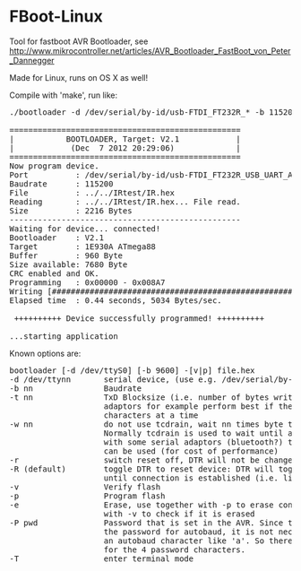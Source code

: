 FBoot-Linux
===========

Tool for fastboot AVR Bootloader, see http://www.mikrocontroller.net/articles/AVR_Bootloader_FastBoot_von_Peter_Dannegger

Made for Linux, runs on OS X as well!

Compile with 'make', run like:
<pre>
./bootloader -d /dev/serial/by-id/usb-FTDI_FT232R_* -b 115200 -P Peda -p ../../IRtest/IR.hex

=================================================
|           BOOTLOADER, Target: V2.1            |
|            (Dec  7 2012 20:29:06)             |
=================================================
Now program device.
Port          : /dev/serial/by-id/usb-FTDI_FT232R_USB_UART_A1013SRB-if00-port0
Baudrate      : 115200
File          : ../../IRtest/IR.hex
Reading       : ../../IRtest/IR.hex... File read.
Size          : 2216 Bytes
-------------------------------------------------
Waiting for device... connected!
Bootloader    : V2.1
Target        : 1E930A ATmega88
Buffer        : 960 Byte
Size available: 7680 Byte
CRC enabled and OK.
Programming   : 0x00000 - 0x008A7
Writing [###################################################################] 100%
Elapsed time  : 0.44 seconds, 5034 Bytes/sec.

 ++++++++++ Device successfully programmed! ++++++++++

...starting application
</pre>

Known options are:
<pre>
bootloader [-d /dev/ttyS0] [-b 9600] -[v|p] file.hex
-d /dev/ttynn       serial device, (use e.g. /dev/serial/by-id/usb-FTDI* for FT232)
-b nn               Baudrate
-t nn               TxD Blocksize (i.e. number of bytes written in one block); USB serial
                    adaptors for example perform best if they can transfer a block of
                    characters at a time
-w nn               do not use tcdrain, wait nn times byte transmission time instead.
                    Normally tcdrain is used to wait until all bytes have been transferred,
                    with some serial adaptors (bluetooth?) this does not work; then waiting
                    can be used (for cost of performance)
-r                  switch reset off, DTR will not be changed
-R (default)        toggle DTR to reset device: DTR will toggle during sending of password
                    until connection is established (i.e. like Arduino)
-v                  Verify flash
-p                  Program flash
-e                  Erase, use together with -p to erase controller,
                    with -v to check if it is erased
-P pwd              Password that is set in the AVR. Since the bootloader prepends 0x0d to
                    the password for autobaud, it is not necessary for the password to contain
                    an autobaud character like 'a'. So there might be used arbitrary characters
                    for the 4 password characters.
-T                  enter terminal mode
</pre>
